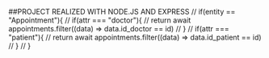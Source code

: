 ##PROJECT REALIZED WITH NODE.JS AND EXPRESS
        // if(entity == "Appointment"){
        //     if(attr === "doctor"){
        //         return await appointments.filter((data) => data.id_doctor == id)
        //     }
        //     if(attr === "patient"){
        //         return await appointments.filter((data) => data.id_patient == id)
        //     }
        // }